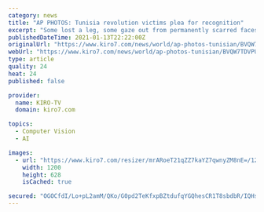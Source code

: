 ```yaml
---
category: news
title: "AP PHOTOS: Tunisia revolution victims plea for recognition"
excerpt: "Some lost a leg, some gaze out from permanently scarred faces, others live forever bound to a wheelchair. All these men were injured in Tunisia’s democratic uprising 10 years ago, and they are begging the government to recognize them as official victims of the revolution."
publishedDateTime: 2021-01-13T22:22:00Z
originalUrl: "https://www.kiro7.com/news/world/ap-photos-tunisian/BVQW7TDVPU5JE7UNTSKXVMHITA/"
webUrl: "https://www.kiro7.com/news/world/ap-photos-tunisian/BVQW7TDVPU5JE7UNTSKXVMHITA/"
type: article
quality: 24
heat: 24
published: false

provider:
  name: KIRO-TV
  domain: kiro7.com

topics:
  - Computer Vision
  - AI

images:
  - url: "https://www.kiro7.com/resizer/mrARoeT21qZZ7kaYZ7qwnyZM8nE=/1200x628/cloudfront-us-east-1.images.arcpublishing.com/cmg/EVXKB334BOAEME7LV7XDICLVVY.jpg"
    width: 1200
    height: 628
    isCached: true

secured: "OGOCfdI/Lo+pL2amM/QKo/G0pd2TeKfxpBZtdufqYGQhesCR1T8sbdbR/IQHs7jUAxk9yawh+T0r5lPV/2gxwhnQrKg/OP6sl9OmFyg72aFrZjJEVsDzoODdPiKjyumT2kr8/LvjHyhL+8c/DqNUZXRoBtHAY43RWJmu3A0p0z4ioACmIFUIRK25BQL/jDo+U1+OlZsQJHVu33J6S8cqbQHWIWhDJbrjHpFDO1hyAOjNIuByoZs8fAxY8qqJFiArcFopQYtLYI5PZqJ6F0hMcCKUya4eXJ0RBPs5EYTaiuZKT75NqqCxE81ZLYCsjXBnaezMksrACr9dwMuPYZ1TnPp1YvAxgpWBmSTUvuhHrjM=;tcT7CPMdrAnKvf6lCNKSOw=="
---
```


